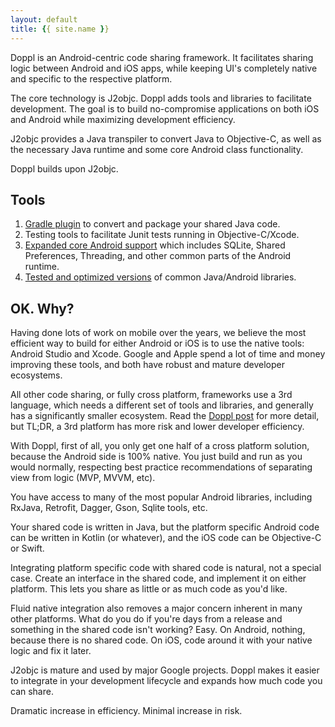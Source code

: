 ```yaml
---
layout: default
title: {{ site.name }}
---
```


Doppl is an Android-centric code sharing framework. It facilitates sharing logic between Android and iOS apps, while keeping UI's completely native and specific to the respective platform.

The core technology is J2objc. Doppl adds tools and libraries to facilitate development. The goal is to build no-compromise applications on both iOS and Android while maximizing development efficiency.

J2objc provides a Java transpiler to convert Java to Objective-C, as well as the necessary Java runtime and some core Android class functionality.

Doppl builds upon J2objc.

## Tools

1. [Gradle plugin](docs/gradleplugin.html) to convert and package your shared Java code.
2. Testing tools to facilitate Junit tests running in Objective-C/Xcode.
3. [Expanded core Android support](docs.coreandroid.html) which includes SQLite, Shared Preferences, Threading, and other common parts of the Android runtime.
4. [Tested and optimized versions](docs/librarystatus.html) of common Java/Android libraries.

## OK. Why?

Having done lots of work on mobile over the years, we believe the most efficient way to build for either Android or iOS is to use the native tools: Android Studio and Xcode. Google and Apple spend a lot of time and money improving these tools, and both have robust and mature developer ecosystems.

All other code sharing, or fully cross platform, frameworks use a 3rd language, which needs a different set of tools and libraries, and generally has a significantly smaller ecosystem. Read the [Doppl post](https://medium.com/@kpgalligan/doppl-e075a0fde44c) for more detail, but TL;DR, a 3rd platform has more risk and lower developer efficiency.

With Doppl, first of all, you only get one half of a cross platform solution, because the Android side is 100% native. You just build and run as you would normally, respecting best practice recommendations of separating view from logic (MVP, MVVM, etc).

You have access to many of the most popular Android libraries, including RxJava, Retrofit, Dagger, Gson, Sqlite tools, etc.

Your shared code is written in Java, but the platform specific Android code can be written in Kotlin (or whatever), and the iOS code can be Objective-C or Swift.

Integrating platform specific code with shared code is natural, not a special case. Create an interface in the shared code, and implement it on either platform. This lets you share as little or as much code as you'd like.

Fluid native integration also removes a major concern inherent in many other platforms. What do you do if you're days from a release and something in the shared code isn't working? Easy. On Android, nothing, because there is no shared code. On iOS, code around it with your native logic and fix it later.

J2objc is mature and used by major Google projects. Doppl makes it easier to integrate in your development lifecycle and expands how much code you can share.

Dramatic increase in efficiency. Minimal increase in risk.
